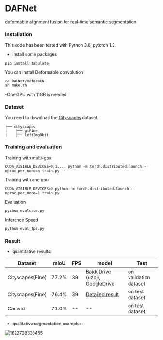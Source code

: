 # DAFNet

deformable alignment fusion for real-time semantic segmentation



### Installation
This code has been tested with Python 3.6, pytorch 1.3. 
- install some packages
```
pip install tabulate
```
You can install Deformable convolution
```
cd DAFNet/DeformCN
sh make.sh
```
-One GPU with 11GB is needed


### Dataset

You need to download the [Cityscapes](https://www.cityscapes-dataset.com/downloads/) dataset.

```
├── cityscapes
|    ├── gtFine
|    ├── leftImg8bit

```

### Training and evaluation
Training with multi-gpu
```
CUDA_VISIBLE_DEVICES=0,1,... python -m torch.distributed.launch --nproc_per_node=n train.py 
```
Training with one gpu
```
CUDA_VISIBLE_DEVICES=0 python -m torch.distributed.launch --nproc_per_node=1 train.py 
```
Evaluation
```
python evaluate.py
```
Inference Speed
```
python eval_fps.py
```


### Result

- quantitative results:

| Dataset          | mIoU  | FPS  | model                                                        | Test                  |
| ---------------- | ----- | ---- | ------------------------------------------------------------ | --------------------- |
| Cityscapes(Fine) | 77.2% | 39   | [BaiduDrive](https://pan.baidu.com/s/1jsi1fiG474KA3DDbGJ3hzQ) (uzpj),  [GoogleDrive](https://drive.google.com/file/d/1PTI4nzjdx4iC7G_8q9BA5y9t-UXBYzxa/view?usp=sharing) | on validation dataset |
| Cityscapes(Fine)           | 76.4% | 39   | [Detailed result](https://www.cityscapes-dataset.com/anonymous-results/?id=ad42cc2ce867d17024596d52f2d93b6aa6215947058e01caaf9e8e8dfe148733)                                                         | on test dataset       |
| Camvid           | 71.0% | --   | --                                                           | on test dataset       |

- qualitative segmentation examples:

![1622728333455](imgs/1622728333455.gif)
